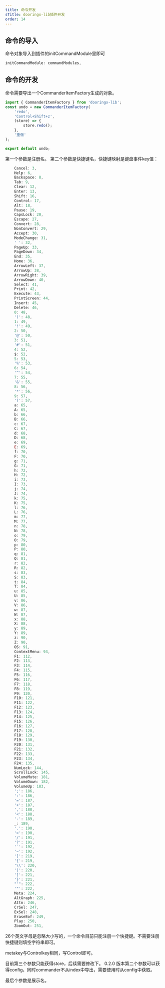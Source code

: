 ```yaml
---
title: 命令开发
sTitle: dooringx-lib插件开发
order: 14
---
```


## 命令的导入

命令对象导入到插件的initCommandModule里即可

```js
initCommandModule: commandModules,
```

## 命令的开发

命令需要导出一个CommanderItemFactory生成的对象。

```js
import { CommanderItemFactory } from 'dooringx-lib';
const undo = new CommanderItemFactory(
	'redo',
	'Control+Shift+z',
	(store) => {
		store.redo();
	},
	'重做'
);

export default undo;
```

第一个参数是注册名。
第二个参数是快捷键名，快捷键映射是键盘事件key值：

```js
	Cancel: 3,
	Help: 6,
	Backspace: 8,
	Tab: 9,
	Clear: 12,
	Enter: 13,
	Shift: 16,
	Control: 17,
	Alt: 18,
	Pause: 19,
	CapsLock: 20,
	Escape: 27,
	Convert: 28,
	NonConvert: 29,
	Accept: 30,
	ModeChange: 31,
	' ': 32,
	PageUp: 33,
	PageDown: 34,
	End: 35,
	Home: 36,
	ArrowLeft: 37,
	ArrowUp: 38,
	ArrowRight: 39,
	ArrowDown: 40,
	Select: 41,
	Print: 42,
	Execute: 43,
	PrintScreen: 44,
	Insert: 45,
	Delete: 46,
	0: 48,
	')': 48,
	1: 49,
	'!': 49,
	2: 50,
	'@': 50,
	3: 51,
	'#': 51,
	4: 52,
	$: 52,
	5: 53,
	'%': 53,
	6: 54,
	'^': 54,
	7: 55,
	'&': 55,
	8: 56,
	'*': 56,
	9: 57,
	'(': 57,
	a: 65,
	A: 65,
	b: 66,
	B: 66,
	c: 67,
	C: 67,
	d: 68,
	D: 68,
	e: 69,
	E: 69,
	f: 70,
	F: 70,
	g: 71,
	G: 71,
	h: 72,
	H: 72,
	i: 73,
	I: 73,
	j: 74,
	J: 74,
	k: 75,
	K: 75,
	l: 76,
	L: 76,
	m: 77,
	M: 77,
	n: 78,
	N: 78,
	o: 79,
	O: 79,
	p: 80,
	P: 80,
	q: 81,
	Q: 81,
	r: 82,
	R: 82,
	s: 83,
	S: 83,
	t: 84,
	T: 84,
	u: 85,
	U: 85,
	v: 86,
	V: 86,
	w: 87,
	W: 87,
	x: 88,
	X: 88,
	y: 89,
	Y: 89,
	z: 90,
	Z: 90,
	OS: 91,
	ContextMenu: 93,
	F1: 112,
	F2: 113,
	F3: 114,
	F4: 115,
	F5: 116,
	F6: 117,
	F7: 118,
	F8: 119,
	F9: 120,
	F10: 121,
	F11: 122,
	F12: 123,
	F13: 124,
	F14: 125,
	F15: 126,
	F16: 127,
	F17: 128,
	F18: 129,
	F19: 130,
	F20: 131,
	F21: 132,
	F22: 133,
	F23: 134,
	F24: 135,
	NumLock: 144,
	ScrollLock: 145,
	VolumeMute: 181,
	VolumeDown: 182,
	VolumeUp: 183,
	';': 186,
	':': 186,
	'=': 187,
	'+': 187,
	',': 188,
	'<': 188,
	'-': 189,
	_: 189,
	'.': 190,
	'>': 190,
	'/': 191,
	'?': 191,
	'`': 192,
	'~': 192,
	'[': 219,
	'{': 219,
	'\\': 220,
	'|': 220,
	']': 221,
	'}': 221,
	"'": 222,
	'"': 222,
	Meta: 224,
	AltGraph: 225,
	Attn: 246,
	CrSel: 247,
	ExSel: 248,
	EraseEof: 249,
	Play: 250,
	ZoomOut: 251,
```

26个英文字母是忽略大小写的，一个命令目前只能注册一个快捷键。不需要注册快捷键则填空字符串即可。

metakey与Controlkey相同，写Control即可。

目前第三个参数只能获得store，后续需要修改下。 0.2.0 版本第二个参数可以获得config，同时commander不从index中导出，需要使用时从config中获取。

最后个参数是展示名。